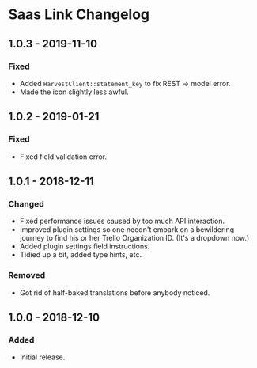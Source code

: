 # Saas Link Changelog

## 1.0.3 - 2019-11-10
### Fixed
- Added `HarvestClient::statement_key` to fix REST → model error.
- Made the icon slightly less awful.

## 1.0.2 - 2019-01-21
### Fixed
- Fixed field validation error.

## 1.0.1 - 2018-12-11
### Changed
- Fixed performance issues caused by too much API interaction.
- Improved plugin settings so one needn't embark on a bewildering journey to find his or her Trello Organization ID. (It's a dropdown now.)
- Added plugin settings field instructions.
- Tidied up a bit, added type hints, etc.

### Removed
- Got rid of half-baked translations before anybody noticed.

## 1.0.0 - 2018-12-10
### Added
- Initial release.
